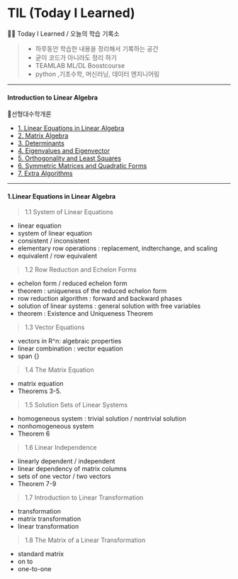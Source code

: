 # TIL (Today I Learned)
🧑‍💻 Today I Learned / 오늘의 학습 기록소
> * 하루동안 학습한 내용을 정리해서 기록하는 공간
> * 굳이 코드가 아니라도 정리 하기 
> * TEAMLAB ML/DL Boostcourse
> * python ,기초수학, 머신러닝, 데이터 엔지니어링

--------------------------------------

#### Introduction to Linear Algebra 

📌선형대수학개론

* [1. Linear Equations in Linear Algebra]()
* [2. Matrix Algebra]()
* [3. Determinants]()
* [4. Eigenvalues and Eigenvector]()
* [5. Orthogonality and Least Squares]()
* [6. Symmetric Matrices and Quadratic Forms]()
* [7. Extra Algorithms]()

---------------------------------------


#### 1.Linear Equations in Linear Algebra

> 1.1 System of Linear Equations
* linear equation
* system of linear equation
* consistent / inconsistent
* elementary row operations : replacement, indterchange, and scaling
* equivalent / row equivalent

> 1.2 Row Reduction and Echelon Forms
* echelon form / reduced echelon form
* theorem : uniqueness of the reduced echelon form
* row reduction algorithm : forward and backward phases
* solution of linear systems : general solution with free variables
* theorem : Existence and Uniqueness Theorem 

> 1.3 Vector Equations
* vectors in R^n: algebraic properties
* linear combination : vector equation
* span {}

> 1.4 The Matrix Equation
* matrix equation
* Theorems 3-5.

> 1.5 Solution Sets of Linear Systems
* homogeneous system : trivial solution / nontrivial solution
* nonhomogeneous system
* Theorem 6

> 1.6 Linear Independence 
* linearly dependent / independent
* linear dependency of matrix columns
* sets of one vector / two vectors
* Theorem 7-9

> 1.7 Introduction to Linear Transformation
* transformation
* matrix transformation
* linear transformation

> 1.8 The Matrix of a Linear Transformation
* standard matrix
* on to
* one-to-one
